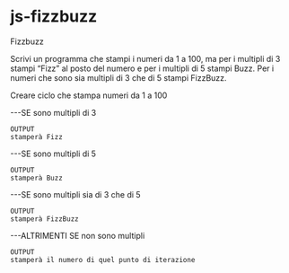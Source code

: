 # js-fizzbuzz
Fizzbuzz

Scrivi un programma che stampi i numeri da 1 a 100, ma per i multipli di 3 stampi “Fizz” al posto del numero e per i multipli di 5 stampi Buzz.
Per i numeri che sono sia multipli di 3 che di 5 stampi FizzBuzz.


Creare ciclo che stampa numeri da 1 a 100

---SE sono multipli di 3 

    OUTPUT
    stamperà Fizz


---SE sono multipli di 5 

    OUTPUT
    stamperà Buzz




---SE sono multipli sia di 3 che di 5 

    OUTPUT
    stamperà FizzBuzz



---ALTRIMENTI SE non sono multipli

    OUTPUT
    stamperà il numero di quel punto di iterazione